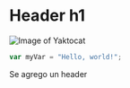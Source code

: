 # Header h1

![Image of Yaktocat](https://octodex.github.com/images/yaktocat.png)

``` javascript
var myVar = "Hello, world!";
```

Se agrego un header 
